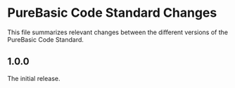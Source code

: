 # PureBasic Code Standard Changes

This file summarizes relevant changes between the different versions of the PureBasic Code Standard.

## 1.0.0

The initial release.

